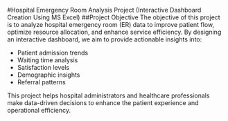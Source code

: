 #Hospital Emergency Room Analysis Project (Interactive Dashboard Creation Using MS Excel)
##Project Objective
The objective of this project is to analyze hospital emergency room (ER) data to improve patient flow, optimize resource allocation, and enhance service efficiency. By designing an interactive dashboard, we aim to provide actionable insights into:  
- Patient admission trends
- Waiting time analysis
- Satisfaction levels
- Demographic insights
- Referral patterns  

This project helps hospital administrators and healthcare professionals make data-driven decisions to enhance the patient experience and operational efficiency.

